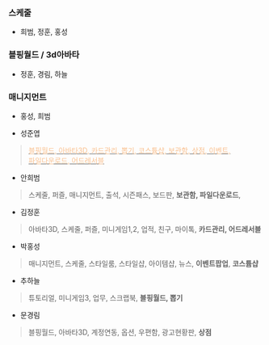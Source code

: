

### 스케줄 
 - 희범, 정훈, 홍성

### 블핑월드 / 3d아바타 
 - 정훈, 경림, 하늘

### 매니지먼트 
 - 홍성, 희범



- 성준엽
> <u><font color="#fac08f">블핑월드, 아바타3D, 카드관리, 뽑기, 코스튬샵, 보관함, 상점, 이벤트, <br>파일다운로드, 어드레서블</font></u>

- 안희범
> 스케줄, 퍼즐, 매니지먼트, 출석, 시즌패스, 보드판, **보관함, 파일다운로드**, 

- 김정훈
> 아바타3D, 스케줄, 퍼즐, 미니게임1,2, 업적, 친구, 마이톡, **카드관리, 어드레서블** 

- 박홍성
> 매니지먼트, 스케줄, 스타일룸, 스타일샵, 아이템샵, 뉴스, **이벤트팝업**, **코스튬샵**

- 추하늘
> 튜토리얼, 미니게임3, 업무, 스크랩북, **블핑월드, 뽑기**

- 문경림
> 블핑월드, 아바타3D, 계정연동, 옵션, 우편함, 광고현황판, **상점**





